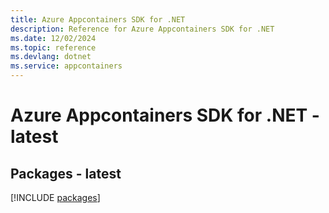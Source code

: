 ```yaml
---
title: Azure Appcontainers SDK for .NET
description: Reference for Azure Appcontainers SDK for .NET
ms.date: 12/02/2024
ms.topic: reference
ms.devlang: dotnet
ms.service: appcontainers
---
```

# Azure Appcontainers SDK for .NET - latest
## Packages - latest
[!INCLUDE [packages](appcontainers-index.md)]